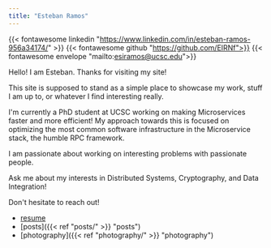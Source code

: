 ```yaml
---
title: "Esteban Ramos"
---
```

{{< fontawesome linkedin "https://www.linkedin.com/in/esteban-ramos-956a34174/" >}}
{{< fontawesome github  "https://github.com/EIRNf">}}
{{< fontawesome envelope "mailto:esiramos@ucsc.edu">}}


Hello! I am Esteban. Thanks for visiting my site!

This site is supposed to stand as a simple place to showcase my work, stuff I am up to, or whatever I find interesting really.

I'm currently a PhD student at UCSC working on making Microservices faster and more efficient! My approach towards this is focused on optimizing the most common software infrastructure in the Microservice stack, the humble RPC framework.


I am passionate about working on interesting problems with passionate people.

Ask me about my interests in Distributed Systems, Cryptography, and Data Integration!

Don't hesitate to reach out!

- [resume](./resume.pdf)
- [posts]({{< ref "posts/" >}} "posts")
- [photography]({{< ref "photography/" >}} "photography")
